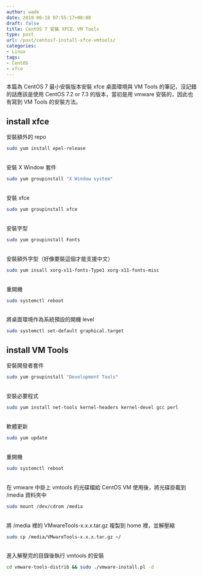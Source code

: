 ```yaml
---
author: wade
date: 2018-06-18 07:55:17+00:00
draft: false
title: CentOS 7 安裝 XFCE、VM Tools
type: post
url: /post/centos7-install-xfce-vmtools/
categories:
- Linux
tags:
- CentOS
- xfce
---
```


本篇為 CentOS 7 最小安裝版本安裝 xfce 桌面環境與 VM Tools 的筆記，沒記錯的話應該是使用 CentOS 7.2 or 7.3 的版本，當初是用 vmware 安裝的，因此也有寫到 VM Tools 的安裝方法。


## install xfce

安裝額外的 repo

```bash
sudo yum install epel-release
```

\
安裝 X Window 套件

```bash
sudo yum groupinstall "X Window system"
```

\
安裝 xfce

```bash
sudo yum groupinstall xfce
```

\
安裝字型

```bash
sudo yum groupinstall Fonts
```

\
安裝額外字型（好像要裝這個才能支援中文）

```bash
sudo yum insall xorg-x11-fonts-Type1 xorg-x11-fonts-misc
```

\
重開機

```bash
sudo systemctl reboot
```

\
將桌面環境作為系統預設的開機 level

```bash
sudo systemctl set-default graphical.target
```


## install VM Tools

安裝開發者套件

```bash
sudo yum groupinstall "Development Tools"
```

\
安裝必要程式

```bash
sudo yum install net-tools kernel-headers kernel-devel gcc perl
```

\
軟體更新

```bash
sudo yum update
```

\
重開機

```bash
sudo systemctl reboot
```

\
在 vmware 中掛上 vmtools 的光碟檔給 CentOS VM 使用後，將光碟掛載到 /media 資料夾中

```bash
sudo mount /dev/cdrom /media
```

\
將 /media 裡的 VMwareTools-x.x.x.tar.gz 複製到 home 裡，並解壓縮
    
```bash
sudo cp /media/VMwareTools-x.x.x.tar.gz ~/
```

\
進入解壓完的目錄後執行 vmtools 的安裝

```bash
cd vmware-tools-distrib && sudo ./vmware-install.pl -d
```
